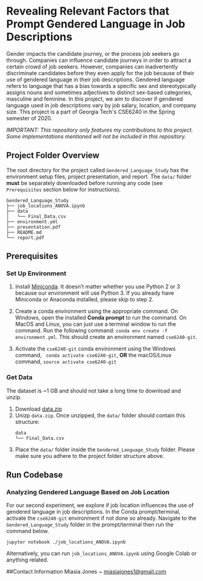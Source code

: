 # Revealing Relevant Factors that Prompt Gendered Language in Job Descriptions

Gender impacts the candidate journey, or the process job seekers go through. 
Companies can influence candidate journeys in order to attract a certain crowd of job seekers. 
However, companies can inadvertently discriminate candidates before they even apply for the job 
because of their use of gendered language in their job descriptions. Gendered language refers to 
language that has a bias towards a specific sex and stereotypically assigns nouns and sometimes 
adjectives to distinct sex-based categories, masculine and feminine. 
In this project, we aim to discover if gendered language used in job descriptions vary by 
job salary, location, and company size. This project is a part of Georgia Tech's CSE6240 in the Spring semester of 2020.

_IMPORTANT: This repository only features my contributions to this project. 
Some implementations mentioned will not be included in this repository._



## Project Folder Overview
The root directory for the project called `Gendered_Language_Study` has the environment setup files, project presentation, and report. 
The `data/` folder 
**must** be separately downloaded before running any code (see `Prerequisites` section below for instructions).

```
Gendered_Language_Study
├── job_locations_ANOVA.ipynb
├── data
│   └── Final_Data.csv
├── environment.yml
├── presentation.pdf
├── README.md
└── report.pdf
```



## Prerequisites
### Set Up Environment
1. Install [Miniconda](https://docs.conda.io/en/latest/miniconda.html).
It doesn’t matter whether you use Python 2 or 3 because our environment will use Python 3.
If you already have Miniconda or Anaconda installed, please skip to step 2.

2. Create a conda environment using the appropriate command. On Windows, open the installed **Conda
prompt** to run the command. On MacOS and Linux, you can just use a terminal window to run the
command. Run the following command: ```conda env create -f environment.yml```. 
This should create an environment named ```cse6240-git```.

3.  Activate the `cse6240-git` conda environment using the Windows command,
``` conda activate cse6240-git```, **OR** the macOS/Linux command, ```source activate cse6240-git```

### Get Data
The dataset is ~1 GB and should not take a long time to download and unzip.
1. Download [data.zip](https://gtvault-my.sharepoint.com/:u:/g/personal/mjones386_gatech_edu/ETLfX-7LVx9LglOfAwuZbjIBiSXEAVr4qNdiaFMf6YkKZQ?e=4BdCbN)
2. Unizp `data.zip`. Once unzipped, the `data/` folder should contain this structure:
    ```
    data
    └── Final_Data.csv
    ```
3. Place the `data/` folder inside the `Gendered_Language_Study` folder. 
Please make sure you adhere to the project folder structure above.



## Run Codebase
### Analyzing Gendered Language Based on Job Location
For our second experiment, we explore if job location influences the use of gendered language in job descriptions.
In the Conda prompt/terminal, activate the ```cse6240-git``` environment if not done so already. 
Navigate to the ```Gendered_Language_Study``` folder in the prompt/terminal then run the command below.
```
jupyter notebook ./job_locations_ANOVA.ipynb
```
Alternatively, you can run ```job_locations_ANOVA.ipynb``` using Google Colab or anything related.



##Contact Information
Miasia Jones ~ miasiajones1@gmail.com